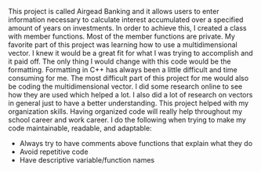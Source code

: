 This project is called Airgead Banking and it allows users to enter information necessary to calculate interest accumulated over a specified amount of years on investments. In order to achieve this, I created a class with member functions. Most of the member functions are private. My favorite part of this project was learning how to use a multidimensional vector. I knew it would be a great fit for what I was trying to accomplish and it paid off. The only thing I would change with this code would be the formatting. Formatting in C++ has always been a little difficult and time consuming for me. The most difficult part of this project for me would also be coding the multidimensional vector. I did some research online to see how they are used which helped a lot. I also did a lot of research on vectors in general just to have a better understanding. This project helped with my organization skills. Having organized code will really help throughout my school career and work career. I do the following when trying to make my code maintainable, readable, and adaptable:
 - Always try to have comments above functions that explain what they do
 - Avoid repetitive code
 - Have descriptive variable/function names
